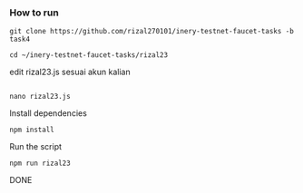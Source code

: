  ### How to run

```shell
git clone https://github.com/rizal270101/inery-testnet-faucet-tasks -b task4
```

```shell
cd ~/inery-testnet-faucet-tasks/rizal23
```
edit rizal23.js sesuai akun kalian
```shell

nano rizal23.js

```

Install dependencies

```shell
npm install
```

Run the script

```
npm run rizal23
```
DONE
